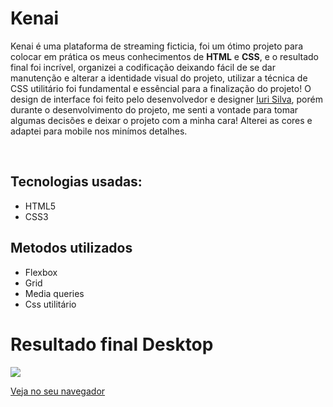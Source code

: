 <h1>Kenai</h1>
<p>Kenai é uma plataforma de streaming ficticia, foi um ótimo projeto para colocar em prática os meus conhecimentos de <strong>HTML</strong> e <strong>CSS</strong>, e o resultado final foi incrível, organizei a codificação deixando fácil de se dar manutenção e alterar a identidade visual do projeto, utilizar a técnica de CSS utilitário foi fundamental e essêncial para a finalização do projeto! O design de interface foi feito pelo desenvolvedor e designer <a target="blank" href="#">Iuri Silva</a>, porém durante o desenvolvimento do projeto, me senti a vontade para tomar algumas decisões e deixar o projeto com a minha cara! Alterei as cores e adaptei para mobile nos minímos detalhes. </p>

<br>

<h2>Tecnologias usadas: </h2>

<ul>
  <li>HTML5</li>
  <li>CSS3</li>
</ul>

<h2>Metodos utilizados</h2>

<ul>
  <li>Flexbox</li>
  <li>Grid</li>
  <li>Media queries</li>
  <li>Css utilitário</li>
</ul>

# Resultado final Desktop

<img src="https://i.ibb.co/4TcDHzH/Screenshot-20230731-111725.png"/>

<a target="blank" href="http://pedromakaveli.github.io/Kenai">Veja no seu navegador</a>
